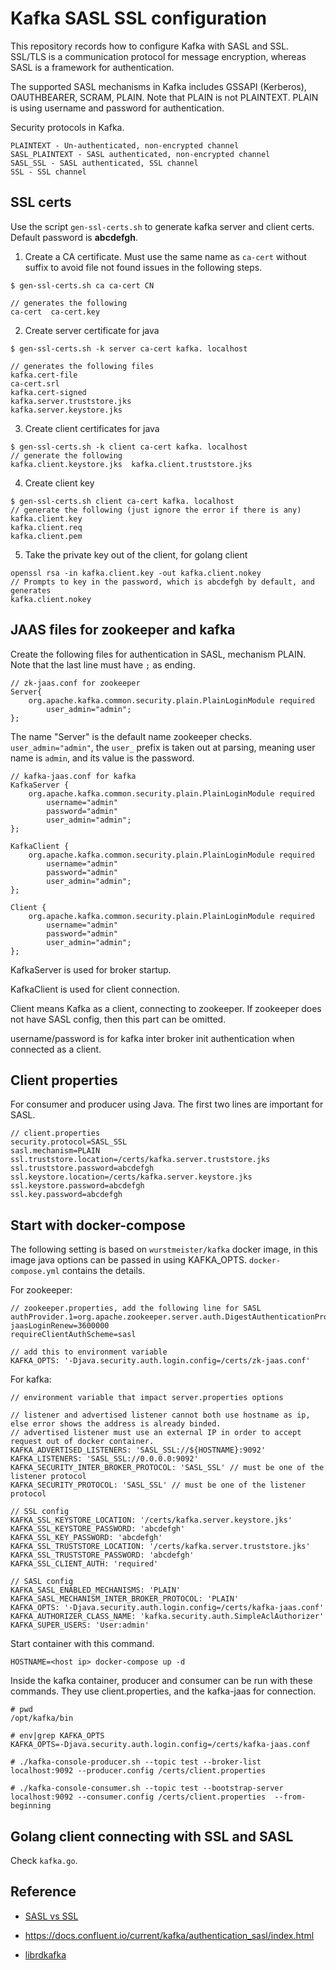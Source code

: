 # Kafka SASL SSL configuration

This repository records how to configure Kafka with SASL and SSL. SSL/TLS is a communication protocol for message encryption, whereas SASL is a framework for authentication.

The supported SASL mechanisms in Kafka includes GSSAPI (Kerberos), OAUTHBEARER, SCRAM, PLAIN. Note that PLAIN is not PLAINTEXT. PLAIN is using username and password for authentication.

Security protocols in Kafka.

```
PLAINTEXT - Un-authenticated, non-encrypted channel
SASL_PLAINTEXT - SASL authenticated, non-encrypted channel
SASL_SSL - SASL authenticated, SSL channel
SSL	- SSL channel
```

## SSL certs

Use the script `gen-ssl-certs.sh` to generate kafka server and client certs. Default password is **abcdefgh**.

1. Create a CA certificate. Must use the same name as `ca-cert` without suffix to avoid file not found issues in the following steps. 

```
$ gen-ssl-certs.sh ca ca-cert CN

// generates the following
ca-cert  ca-cert.key
```

2. Create server certificate for java

```
$ gen-ssl-certs.sh -k server ca-cert kafka. localhost

// generates the following files
kafka.cert-file
ca-cert.srl 
kafka.cert-signed
kafka.server.truststore.jks
kafka.server.keystore.jks

```

3. Create client certificates for java

```
$ gen-ssl-certs.sh -k client ca-cert kafka. localhost
// generate the following
kafka.client.keystore.jks  kafka.client.truststore.jks
```

4. Create client key

```
$ gen-ssl-certs.sh client ca-cert kafka. localhost
// generate the following (just ignore the error if there is any)
kafka.client.key
kafka.client.req
kafka.client.pem
```

5. Take the private key out of the client, for golang client

```
openssl rsa -in kafka.client.key -out kafka.client.nokey
// Prompts to key in the password, which is abcdefgh by default, and generates
kafka.client.nokey
```

## JAAS files for zookeeper and kafka

Create the following files for authentication in SASL, mechanism PLAIN. Note that the last line must have `;` as ending.

```
// zk-jaas.conf for zookeeper
Server{
	org.apache.kafka.common.security.plain.PlainLoginModule required
		user_admin="admin";
};
```

The name "Server" is the default name zookeeper checks.
`user_admin="admin"`, the `user_` prefix is taken out at parsing, meaning user name is `admin`, and its value is the password.

```
// kafka-jaas.conf for kafka
KafkaServer {
	org.apache.kafka.common.security.plain.PlainLoginModule required
		username="admin"
		password="admin"
		user_admin="admin";
};

KafkaClient {
	org.apache.kafka.common.security.plain.PlainLoginModule required
		username="admin"
		password="admin"
        user_admin="admin";
};

Client {
	org.apache.kafka.common.security.plain.PlainLoginModule required
		username="admin"
		password="admin"
        user_admin="admin";
};
```

KafkaServer is used for broker startup.

KafkaClient is used for client connection.

Client means Kafka as a client, connecting to zookeeper. If zookeeper does not have SASL config, then this part can be omitted.

username/password is for kafka inter broker init authentication when connected as a client.

## Client properties

For consumer and producer using Java. The first two lines are important for SASL.

```
// client.properties
security.protocol=SASL_SSL
sasl.mechanism=PLAIN
ssl.truststore.location=/certs/kafka.server.truststore.jks
ssl.truststore.password=abcdefgh
ssl.keystore.location=/certs/kafka.server.keystore.jks
ssl.keystore.password=abcdefgh
ssl.key.password=abcdefgh
```

## Start with docker-compose

The following setting is based on `wurstmeister/kafka` docker image, in this image java options can be passed in using KAFKA_OPTS. `docker-compose.yml` contains the details.

For zookeeper:

```
// zookeeper.properties, add the following line for SASL
authProvider.1=org.apache.zookeeper.server.auth.DigestAuthenticationProvider
jaasLoginRenew=3600000
requireClientAuthScheme=sasl
```

```
// add this to environment variable
KAFKA_OPTS: '-Djava.security.auth.login.config=/certs/zk-jaas.conf'
```

For kafka:

```
// environment variable that impact server.properties options

// listener and advertised listener cannot both use hostname as ip, else error shows the address is already binded.
// advertised listener must use an external IP in order to accept request out of docker container.
KAFKA_ADVERTISED_LISTENERS: 'SASL_SSL://${HOSTNAME}:9092'
KAFKA_LISTENERS: 'SASL_SSL://0.0.0.0:9092'
KAFKA_SECURITY_INTER_BROKER_PROTOCOL: 'SASL_SSL' // must be one of the listener protocol
KAFKA_SECURITY_PROTOCOL: 'SASL_SSL' // must be one of the listener protocol

// SSL config
KAFKA_SSL_KEYSTORE_LOCATION: '/certs/kafka.server.keystore.jks'
KAFKA_SSL_KEYSTORE_PASSWORD: 'abcdefgh'
KAFKA_SSL_KEY_PASSWORD: 'abcdefgh'
KAFKA_SSL_TRUSTSTORE_LOCATION: '/certs/kafka.server.truststore.jks'
KAFKA_SSL_TRUSTSTORE_PASSWORD: 'abcdefgh'
KAFKA_SSL_CLIENT_AUTH: 'required'

// SASL config
KAFKA_SASL_ENABLED_MECHANISMS: 'PLAIN'
KAFKA_SASL_MECHANISM_INTER_BROKER_PROTOCOL: 'PLAIN'
KAFKA_OPTS: '-Djava.security.auth.login.config=/certs/kafka-jaas.conf'
KAFKA_AUTHORIZER_CLASS_NAME: 'kafka.security.auth.SimpleAclAuthorizer'
KAFKA_SUPER_USERS: 'User:admin'
```

Start container with this command.

```
HOSTNAME=<host ip> docker-compose up -d
```

Inside the kafka container, producer and consumer can be run with these commands. They use client.properties, and the kafka-jaas for connection.

```
# pwd
/opt/kafka/bin

# env|grep KAFKA_OPTS
KAFKA_OPTS=-Djava.security.auth.login.config=/certs/kafka-jaas.conf

# ./kafka-console-producer.sh --topic test --broker-list localhost:9092 --producer.config /certs/client.properties

# ./kafka-console-consumer.sh --topic test --bootstrap-server localhost:9092 --consumer.config /certs/client.properties  --from-beginning

```

## Golang client connecting with SSL and SASL

Check `kafka.go`.

## Reference

- [SASL vs SSL](https://stackoverflow.com/questions/11347304/security-authentication-ssl-vs-sasl)

- https://docs.confluent.io/current/kafka/authentication_sasl/index.html

- [librdkafka](https://github.com/edenhill/librdkafka/wiki/Using-SSL-with-librdkafka)
